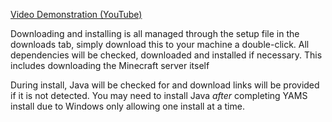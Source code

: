 [Video Demonstration (YouTube)](http://www.youtube.com/watch?v=p_WLIuZeyd4)

Downloading and installing is all managed through the setup file in the downloads tab, simply download this to your machine a double-click.  All dependencies will be checked, downloaded and installed if necessary.  This includes downloading the Minecraft server itself

During install, Java will be checked for and download links will be provided if it is not detected.  You may need to install Java *after* completing YAMS install due to Windows only allowing one install at a time.